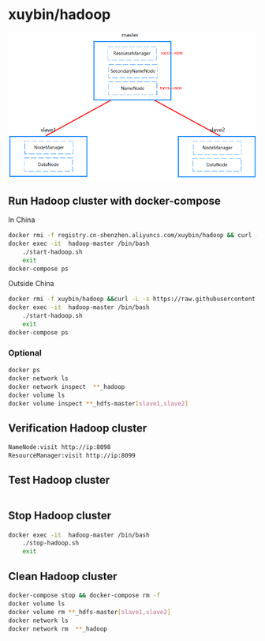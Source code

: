 # xuybin/hadoop
![hadoop](https://raw.githubusercontent.com/xuybin/hadoop/master/hadoop.png)
## Run Hadoop cluster with docker-compose
In China
```bash
docker rmi -f registry.cn-shenzhen.aliyuncs.com/xuybin/hadoop && curl -L -s https://raw.githubusercontent.com/xuybin/hadoop/master/docker-compose-aliyun.yml >docker-compose.yml && docker-compose up -d
docker exec -it  hadoop-master /bin/bash
    ./start-hadoop.sh
    exit
docker-compose ps
```
Outside China
```bash
docker rmi -f xuybin/hadoop &&curl -L -s https://raw.githubusercontent.com/xuybin/hadoop/master/docker-compose.yml >docker-compose.yml && docker-compose up -d
docker exec -it  hadoop-master /bin/bash
    ./start-hadoop.sh
    exit
docker-compose ps
```

### Optional 
```bash
docker ps
docker network ls
docker network inspect  **_hadoop
docker volume ls
docker volume inspect **_hdfs-master[slave1,slave2]
```

## Verification Hadoop cluster
```bash
NameNode:visit http://ip:8098
ResourceManager:visit http://ip:8099
```

## Test Hadoop cluster
```bash

```

## Stop Hadoop cluster
```bash
docker exec -it  hadoop-master /bin/bash
    ./stop-hadoop.sh
    exit
```

## Clean Hadoop cluster
```bash
docker-compose stop && docker-compose rm -f
docker volume ls
docker volume rm **_hdfs-master[slave1,slave2]
docker network ls
docker network rm  **_hadoop
```
